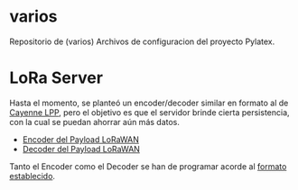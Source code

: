 # varios
Repositorio de (varios) Archivos de configuracion del proyecto Pylatex.

# LoRa Server

Hasta el momento, se planteó un encoder/decoder similar en formato al de [Cayenne LPP](https://mydevices.com/cayenne/docs/lora/#lora-cayenne-low-power-payload), pero el objetivo es que el servidor brinde cierta persistencia, con la cual se puedan ahorrar aún más datos.

- [Encoder del Payload LoRaWAN](decode.js)
- [Decoder del Payload LoRaWAN](encode.js)

Tanto el Encoder como el Decoder se han de programar acorde al [formato establecido](FORMATOS.md).
